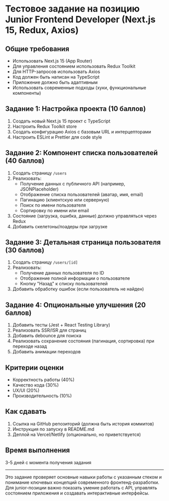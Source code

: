 # Тестовое задание на позицию Junior Frontend Developer (Next.js 15, Redux, Axios)

## Общие требования
- Использовать Next.js 15 (App Router)
- Для управления состоянием использовать Redux Toolkit
- Для HTTP-запросов использовать Axios
- Код должен быть написан на TypeScript
- Приложение должно быть адаптивным
- Использовать современные подходы (хуки, функциональные компоненты)

## Задание 1: Настройка проекта (10 баллов)
1. Создать новый Next.js 15 проект с TypeScript
2. Настроить Redux Toolkit store
3. Создать конфигурацию Axios с базовым URL и интерцепторами
4. Настроить ESLint и Prettier для code style

## Задание 2: Компонент списка пользователей (40 баллов)
1. Создать страницу `/users` 
2. Реализовать:
   - Получение данных с публичного API (например, JSONPlaceholder)
   - Отображение списка пользователей (аватар, имя, email)
   - Пагинацию (клиентскую или серверную)
   - Поиск по имени пользователя
   - Сортировку по имени или email
3. Состояние (загрузка, ошибка, данные) должно управляться через Redux
4. Добавить скелетоны/лоадеры при загрузке

## Задание 3: Детальная страница пользователя (30 баллов)
1. Создать страницу `/users/[id]`
2. Реализовать:
   - Получение данных пользователя по ID
   - Отображение полной информации о пользователе
   - Кнопку "Назад" к списку пользователей
3. Добавить обработку ошибок (если пользователь не найден)

## Задание 4: Опциональные улучшения (20 баллов)
1. Добавить тесты (Jest + React Testing Library)
2. Реализовать SSR/ISR для страниц
3. Добавить debounce для поиска
4. Реализовать сохранение состояния (пагинация, сортировка) при переходе назад
5. Добавить анимации переходов

## Критерии оценки
- Корректность работы (40%)
- Качество кода (30%)
- UX/UI (20%)
- Производительность (10%)

## Как сдавать
1. Ссылка на GitHub репозиторий (должна быть история коммитов)
2. Инструкция по запуску в README.md
3. Деплой на Vercel/Netlify (опционально, но приветствуется)

## Время выполнения
3-5 дней с момента получения задания

---

Это задание проверяет основные навыки работы с указанным стеком и понимание ключевых концепций современного фронтенд-разработки. Для junior-позиции важно показать умение работать с API, управлять состоянием приложения и создавать интерактивные интерфейсы.


